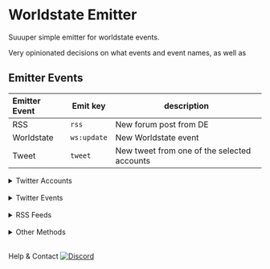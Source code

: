 # Worldstate Emitter

Suuuper simple emitter for worldstate events.

Very opinionated decisions on what events and event names, as well as

## Emitter Events

| Emitter Event | Emit key    | description                                 |
|:--------------|-------------|---------------------------------------------|
| RSS           | `rss`       | New forum post from DE                      |
| Worldstate    | `ws:update` | New Worldstate event                        |
| Tweet         | `tweet`     | New tweet from one of the selected accounts |


<details>
  <summary>Twitter Accounts</summary>

 - [Warframe](https://twitter.com/playwarframe) (warframe)
 - [Digital Extremes](https://twitter.com/digitalextremes) (digitalextremes)
 - [[DE]Pablo](https://twitter.com/PabloPoon) (pablo)
 - [Cameron Rogers](https://twitter.com/cam_rogers) (cameron)
 - [[DE]Rebecca](https://twitter.com/rebbford) (rebecca)
 - [[DE]Steve](https://twitter.com/sj_sinclair) (steve)
 - [[DE]Danielle](https://twitter.com/soelloo) (danielle)
 - [[DE]Megan](https://twitter.com/moitoi) (megan)
 - [[DE]George](https://twitter.com/GameSoundDesign) (george)
 - [[DE]Maciej](https://twitter.com/msinilo) (maciej)
 - [[DE]Sheldon](https://twitter.com/sheldoncarter) (sheldon)
 - [[DE]Marcus](https://twitter.com/narcbag) (narc)
 - [[DE]Helen](https://twitter.com/helen_heikkila) (helen)
 - [Tobiah (me)](https://twitter.com/tobitenno) (tobiah)
 - [WF Discord](https://twitter.com/wfdiscord) (wfdiscord)
</details>

<br />
<details> <summary>Twitter Events</summary>

 - `tweet`
 - `retweet`
 - `reply`
 - `quote`
</details>

<br />
<details><summary>RSS Feeds</summary>

 - [Players helping Players](https://forums.warframe.com/forum/38-players-helping-players)
 - [PC Updates](https://forums.warframe.com/forum/3-pc-update-notes)
 - [PC Announcements](https://forums.warframe.com/forum/2-pc-announcements)
 - [PS4 Updates](https://forums.warframe.com/forum/152-ps4-update-notes)
 - [PS4 Announcements](https://forums.warframe.com/forum/151-ps4-announcements)
 - [XB1 Updates](https://forums.warframe.com/forum/253-xbox-one-update-notes)
 - [XB1 Announcements](https://forums.warframe.com/forum/252-xbox-one-announcements)
 - [Switch Updates](https://forums.warframe.com/forum/1196-nintendo-switch-update-notes)
 - [Switch Announcements](https://forums.warframe.com/forum/1198-nintendo-switch-announcements)
 - [News](https://forums.warframe.com/forum/170-announcements-events)
 - [Developers Workshop](https://forums.warframe.com/forum/123-developer-workshop-update-notes)
 
 <details><summary>Staff Replies</summary>

 - [[DE]Rebecca](https://forums.warframe.com/discover/839)
 - [[DE]Danielle](https://forums.warframe.com/discover/840)
 - [[DE]Drew](https://forums.warframe.com/discover/841)
 - [[DE]Glen](https://forums.warframe.com/discover/842)
 - [[DE]Taylor](https://forums.warframe.com/discover/1171)
 - [[DE]Steve](https://forums.warframe.com/discover/1777)
 - [[DE]Helen](https://forums.warframe.com/discover/1291)
 - [[DE]Saske](https://forums.warframe.com/discover/1294)
 - [[DE]Kaz](https://forums.warframe.com/discover/1295)
 - [[DE]Pablo](https://forums.warframe.com/discover/1299)
 - [[DE]Connor](https://forums.warframe.com/discover/1778)
 - [[DE]Marcus](https://forums.warframe.com/discover/1779)
 - [[DE]George](https://forums.warframe.com/discover/1780)
 - [[DE]Bear](https://forums.warframe.com/discover/1781)
  </details>
</details>

<br />
<details><summary>Other Methods</summary>

Method | Params | Output
:-- | -- | --
`getRss` | -- | Map of RSS feeds with `url` and `items`
`getWorldstate` | `platform`, `locale` | Worldstate objects
-- | `platform` | Defaults to `pc`. One of `pc`, `ps4`, `xb1`, `swi`.
-- | `locale` | Defaults to `en`. Any of the locales included in [`worldstate-data`](https://github.com/WFCD/warframe-worldstate-data)

`*` Denote required

</details>
<br />

Help & Contact
[![Discord](https://img.shields.io/discord/256087517353213954.svg?logo=discord)](https://discord.gg/jGZxH9f)
